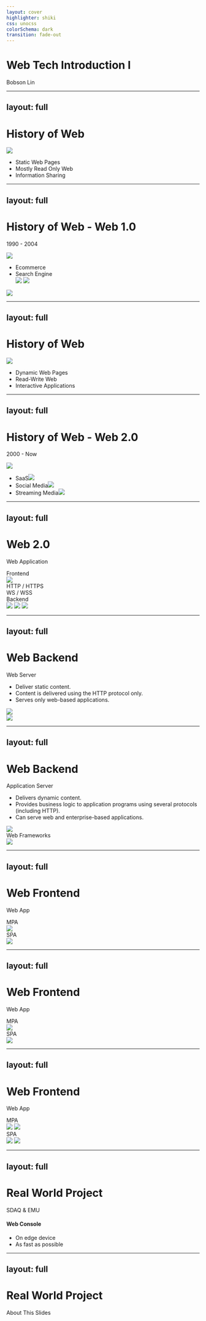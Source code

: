 ```yaml
---
layout: cover
highlighter: shiki
css: unocss
colorSchema: dark
transition: fade-out
---
```


# Web Tech Introduction Ⅰ
Bobson Lin

---
layout: full
---

# History of Web

<img src="/history_of_web.svg" />

<div class="absolute left-24 top-50 z-1" v-click> 
    <ul>
        <li>Static Web Pages</li>
        <li>Mostly Read Only Web</li>
        <li>Information Sharing</li>
    </ul>
</div>

<div class="absolute left-63 top-53 w-40rem h-5rem bg-[#121212]"></div>

<div class="absolute left-145 top-78 w-20rem h-5rem bg-[#121212]"></div>

<!-- https://www.iotasol.com/blog/what-is-web3-how-its-different-from-web1-and-web2 -->

---
layout: full
---

# History of Web - Web 1.0

1990 - 2004

<div class="grid grid-cols-[320px_1fr] gap-4">
    <div>
        <img src="/ie.jpg" class="w-16rem" v-click="1" />
        <ul>
            <li v-click="2">Ecommerce</li>
            <li v-click="4">Search Engine</li>
            <div class="flex">
                <img v-click="3" src="/Ecommerce.svg" class="w-10rem" />
                <img v-click="5" src="/SearchEngine.svg" class="w-10rem" />
            </div>
        </ul>
    </div>
    <div>
        <img src="/nasa-1997.jpeg"  />
    </div>
</div>

<!--
Ecommerce: Amazon, Ebay  ...
Search Engine: Google, Yahoo ...
 -->

---
layout: full
---

# History of Web

<img src="/history_of_web.svg" />

<div class="absolute left-63 top-53 w-40rem h-5rem bg-[#121212]" v-click-hide="1"></div>

<div class="absolute left-65 top-73 z-1" v-click="1"> 
    <ul>
        <li>Dynamic Web Pages</li>
        <li>Read-Write Web</li>
        <li>Interactive Applications</li>
    </ul>
</div>

<div class="absolute left-145 top-78 w-20rem h-5rem bg-[#121212]" v-click-hide="3"></div>

---
layout: full
---

# History of Web - Web 2.0

2000 - Now

<div class="grid grid-cols-[320px_1fr] gap-4">
    <div class="flex flex-justify-center items-start">
        <img src="/chrome.png" class="w-14rem" v-click="1" />
    </div>
    <div class="flex flex-justify-start items-center flex-col">
        <ul>
            <li v-click="2"><span>SaaS</span><img src="/SaaS.svg" class="w-12rem" /></li>
            <li v-click="3">Social Media<img src="/SocialMedia.svg" class="w-12rem" /></li>
            <li v-click="4">Streaming Media<img src="/StreamingMedia.svg" class="w-12rem" /></li>
        </ul>
    </div>
</div>

<!--
SaaS: Google Apps (Gmail, Google Drive) ...
Social Media: Facebook, Twitter, Instagram ...
Streaming Media: Youtube, Netflix ...
 -->

---
layout: full
---

# Web 2.0

Web Application

<div class="grid grid-cols-[1fr_100px_1fr] gap-4">
    <div class="flex flex-justify-center items-center flex-col">
        <div>Frontend</div>
        <img src="/web_frontend_rmbg.png" class="w-full mt-3rem" />
    </div>
    <div class="flex flex-justify-start flex-col">
        <div class="absolute left-110 top-50" v-click="1">HTTP / HTTPS</div>
        <Arrow x1="420" y1="240" x2="570" y2="240" v-click="1" />
        <Arrow x1="570" y1="280" x2="420" y2="280" v-click="1" />
        <Arrow x1="420" y1="380" x2="570" y2="380" v-click="2" />
        <Arrow x1="570" y1="380" x2="420" y2="380" v-click="2" />
        <div class="absolute left-113 top-85" v-click="2">WS / WSS</div>
    </div>
    <div class="flex flex-justify-center items-center flex-col">
        <div>Backend</div>
        <img src="/server.png" class="w-10rem mt-3rem ml-2rem" />
        <img src="/REST.svg" class="absolute left-145 top-50 w-5rem" v-click="3" />
        <img src="/WebSocket.svg" class="absolute left-145 top-80 w-5rem" v-click="4" />
    </div>
</div>

---
layout: full
---

# Web Backend

Web Server

<v-clicks at="1">

- Deliver static content.
- Content is delivered using the HTTP protocol only.
- Serves only web-based applications.

</v-clicks>

<div class="grid grid-cols-2 gap-4">
    <div class="flex flex-justify-start items-center flex-col">
        <img src="/Web_Server.jpeg" class="w-30rem mt-2rem" v-click="1" />
    </div>
    <div class="flex flex-justify-start items-center flex-col">
        <img src="/Web_servers_logo.svg" class="w-24rem" v-click />
    </div>
</div>

<!-- https://www.educative.io/answers/web-server-vs-application-server -->

---
layout: full
---

# Web Backend

Application Server

<v-clicks at="1">

- Delivers dynamic content.
- Provides business logic to application programs using several protocols (including HTTP).
- Can serve web and enterprise-based applications.

</v-clicks>

<div class="grid grid-cols-2 gap-4">
    <div class="flex flex-justify-start items-center flex-col">
        <img src="/Application_Server.jpeg" class="w-30rem mt-1rem" v-click="1" />
    </div>
    <div class="flex flex-justify-start items-center flex-col">
        <div v-click>Web Frameworks</div>
        <img src="/MPA_framework.svg" class="w-20rem mt-1rem" v-click />
    </div>
</div>

<!-- https://www.educative.io/answers/web-server-vs-application-server -->

---
layout: full
---

# Web Frontend

Web App

<div class="grid grid-cols-2 gap-4">
    <div class="flex flex-justify-start items-center flex-col">
        <div class="text-3xl">MPA</div>
        <img src="/MPA.jpg" class="w-30rem mt-1rem" />
    </div>
    <div class="flex flex-justify-start items-center flex-col">
        <div class="text-3xl">SPA</div>
        <img src="/SPA.jpg" class="w-30rem mt-1rem" />
    </div>
</div>

<!-- https://hackmd.io/@naralala/B1BiZhvtD -->

---
layout: full
---

# Web Frontend

Web App

<div class="grid grid-cols-2 gap-4">
    <div class="flex flex-justify-start items-center flex-col">
        <div class="text-3xl">MPA</div>
        <img src="/MPA_Diagram.svg" class="w-full mt-1rem" v-click="1" />
    </div>
    <div class="flex flex-justify-start items-center flex-col">
        <div class="text-3xl">SPA</div>
        <img src="/SPA_Diagram.svg" class="w-full mt-1rem" v-click="2"  />
    </div>
</div>

---
layout: full
---

# Web Frontend

Web App

<div class="grid grid-cols-2 gap-4">
    <div class="flex flex-justify-start items-center flex-col">
        <div class="text-3xl">MPA</div>
        <img src="/MPA_pros_cons.jpg" class="w-16rem mt-1rem" />
        <img src="/MPA_framework.svg" class="w-20rem mt-1rem" />
    </div>
    <div class="flex flex-justify-start items-center flex-col">
        <div class="text-3xl">SPA</div>
        <img src="/SPA_pros_cons.jpg" class="w-16rem mt-1rem" />
        <img src="/SPA_framework.svg" class="w-20rem mt-1rem" />
    </div>
</div>

---
layout: full
---

# Real World Project

SDAQ & EMU

#### Web Console

- On edge device
- As fast as possible


---
layout: full
---

# Real World Project

About This Slides
